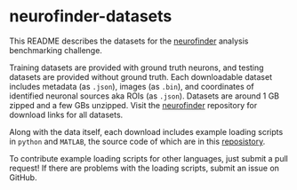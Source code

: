 # neurofinder-datasets

This README describes the datasets for the [neurofinder](http://neurofinder.codeneuro.org) analysis benchmarking challenge. 

Training datasets are provided with ground truth neurons, and testing datasets are provided without ground truth. Each downloadable dataset includes metadata (as `.json`), images (as `.bin`), and coordinates of identified neuronal sources aka ROIs (as `.json`). Datasets are around 1 GB zipped and a few GBs unzipped. Visit the [neurofinder](https://github.com/codeneuro/neurofinder) repository for download links for all datasets.

Along with the data itself, each download includes example loading scripts in `python` and `MATLAB`, the source code of which are in this [reposistory](https://github.com/codeneuro/neurofinder). 

To contribute example loading scripts for other languages, just submit a pull request! If there are problems with the loading scripts, submit an issue on GitHub.
